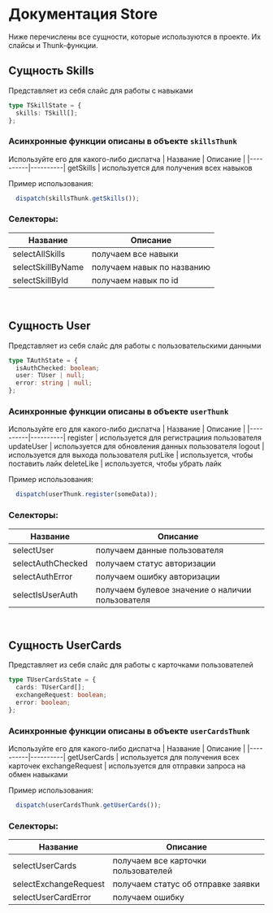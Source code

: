 # Документация Store

Ниже перечислены все сущности, которые используются в проекте. Их слайсы и Thunk-функции.

## Сущность Skills
Представляет из себя слайс для работы с навыками
```ts
type TSkillState = {
  skills: TSkill[];
};

```

### Асинхронные функции описаны в объекте ``skillsThunk``

Используйте его для какого-либо диспатча
| Название | Описание |
|----------|----------|
getSkills | используется для получения всех навыков

Пример использования:
```ts
  dispatch(skillsThunk.getSkills()); 
```
### Селекторы:
| Название | Описание |
|----------|----------|
selectAllSkills | получаем все навыки
selectSkillByName | получаем навык по названию
selectSkillById | получаем навык по id


</br>

## Сущность User
Представляет из себя слайс для работы с пользовательскими данными
```ts
type TAuthState = {
  isAuthChecked: boolean;
  user: TUser | null;
  error: string | null;
};
```

### Асинхронные функции описаны в объекте ``userThunk``

Используйте его для какого-либо диспатча
| Название | Описание |
|----------|----------|
register | используется для регистрациия пользователя 
updateUser | используется для обновления данных пользователя
logout | используется для выхода пользователя 
putLike | используется, чтобы поставить лайк 
deleteLike | используется, чтобы убрать лайк

Пример использования:
```ts
  dispatch(userThunk.register(someData)); 
```
### Селекторы:
| Название | Описание |
|----------|----------|
selectUser | получаем данные пользователя
selectAuthChecked | получаем статус авторизации
selectAuthError | получаем ошибку авторизации
selectIsUserAuth | получаем булевое значение о наличии пользователя

</br>

## Сущность UserCards
Представляет из себя слайс для работы с карточками пользователей
```ts
type TUserCardsState = {
  cards: TUserCard[];
  exchangeRequest: boolean;
  error: boolean;
};

```

### Асинхронные функции описаны в объекте ``userCardsThunk``

Используйте его для какого-либо диспатча
| Название | Описание |
|----------|----------|
getUserCards | используется для получения всех карточек
exchangeRequest | используется для отправки запроса на обмен навыками

Пример использования:
```ts
  dispatch(userCardsThunk.getUserCards()); 
```
### Селекторы:
| Название | Описание |
|----------|----------|
selectUserCards | получаем все карточки пользователей
selectExchangeRequest | получаем статус об отправке заявки
selectUserCardError | получаем ошибку


</br>
